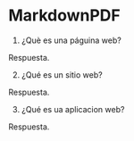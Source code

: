 # MarkdownPDF

1. ¿Què es una páguina web?

Respuesta.

2. ¿Qué es un sitio web?

Respuesta.

3. ¿Qué es ua aplicacion web?

Respuesta.

